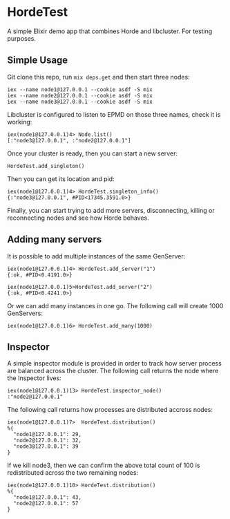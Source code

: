 # HordeTest

A simple Elixir demo app that combines Horde and libcluster. For testing purposes.


## Simple Usage 

Git clone this repo, run `mix deps.get` and then start three nodes:

```
iex --name node1@127.0.0.1 --cookie asdf -S mix
iex --name node2@127.0.0.1 --cookie asdf -S mix
iex --name node3@127.0.0.1 --cookie asdf -S mix
```

Libcluster is configured to listen to EPMD on those three names, check it is working:

```
iex(node1@127.0.0.1)4> Node.list()
[:"node3@127.0.0.1", :"node2@127.0.0.1"]
```

Once your cluster is ready, then you can start a new server:

```
HordeTest.add_singleton()
```

Then you can get its location and pid:

```
iex(node1@127.0.0.1)4> HordeTest.singleton_info()
{:"node3@127.0.0.1", #PID<17345.3591.0>}
```

Finally, you can start trying to add more servers, disconnecting, killing or reconnecting nodes and see how Horde behaves.

## Adding many servers

It is possible to add multiple instances of the same GenServer: 

```
iex(node1@127.0.0.1)4> HordeTest.add_server("1")
{:ok, #PID<0.4191.0>}

iex(node1@127.0.0.1)5>HordeTest.add_server("2")
{:ok, #PID<0.4241.0>}
```

Or we can add many instances in one go. The following call will create 1000 GenServers:

```
iex(node1@127.0.0.1)6> HordeTest.add_many(1000)
```

## Inspector

A simple inspector module is provided in order to track how server process are balanced across the cluster. The following call returns the node where the Inspector lives:

```
iex(node1@127.0.0.1)13> HordeTest.inspector_node()
:"node2@127.0.0.1"
```

The following call returns how processes are distributed accross nodes:

```
iex(node1@127.0.0.1)7>  HordeTest.distribution()
%{
  "node1@127.0.0.1": 29,
  "node2@127.0.0.1": 32,
  "node3@127.0.0.1": 39
}
```

If we kill node3, then we can confirm the above total count of 100 is redistributed across the two remaining nodes:

```
iex(node1@127.0.0.1)10> HordeTest.distribution()
%{
  "node1@127.0.0.1": 43,
  "node2@127.0.0.1": 57
}
```














